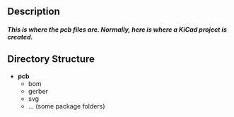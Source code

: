 
## Description
##### This is where the pcb files are. Normally, here is where a KiCad project is created.

## Directory Structure

- **pcb**
    - bom
    - gerber
    - svg
    - ... (some package folders)
            